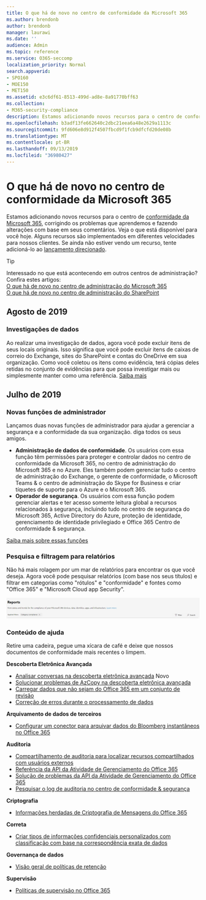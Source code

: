 ```yaml
---
title: O que há de novo no centro de conformidade da Microsoft 365
ms.author: brendonb
author: brendonb
manager: laurawi
ms.date: ''
audience: Admin
ms.topic: reference
ms.service: O365-seccomp
localization_priority: Normal
search.appverid:
- SPO160
- MOE150
- MET150
ms.assetid: e3c6df61-8513-499d-ad8e-8a91770bff63
ms.collection:
- M365-security-compliance
description: Estamos adicionando novos recursos para o centro de conformidade da Microsoft 365, corrigindo os problemas que aprendemos e fazendo alterações com base em seus comentários. Descubra o que temos para este mês.
ms.openlocfilehash: b3adf13fe662640c2dbc21eea6a48e2629a1113c
ms.sourcegitcommit: 9fd606e8d912f4507fbcd9f1fcb9dfcfd20de08b
ms.translationtype: MT
ms.contentlocale: pt-BR
ms.lasthandoff: 09/13/2019
ms.locfileid: "36980427"
---
```

# <a name="whats-new-in-the-microsoft-365-compliance-center"></a>O que há de novo no centro de conformidade da Microsoft 365

Estamos adicionando novos recursos para o centro de [conformidade da Microsoft 365](microsoft-365-compliance-center.md), corrigindo os problemas que aprendemos e fazendo alterações com base em seus comentários. Veja o que está disponível para você hoje. Alguns recursos são implementados em diferentes velocidades para nossos clientes. Se ainda não estiver vendo um recurso, tente adicioná-lo ao [lançamento direcionado](https://docs.microsoft.com/office365/admin/manage/release-options-in-office-365).

> [!TIP]
> Interessado no que está acontecendo em outros centros de administração? Confira estes artigos:<br>[O que há de novo no centro de administração do Microsoft 365](https://docs.microsoft.com/office365/admin/whats-new-in-preview?view=o365-worldwide)<br>[O que há de novo no centro de administração do SharePoint](https://docs.microsoft.com/sharepoint/what-s-new-in-admin-center)

## <a name="august-2019"></a>Agosto de 2019

### <a name="data-investigations"></a>Investigações de dados

Ao realizar uma investigação de dados, agora você pode excluir itens de seus locais originais. Isso significa que você pode excluir itens de caixas de correio do Exchange, sites do SharePoint e contas do OneDrive em sua organização. Como você coletou os itens como evidência, terá cópias deles retidas no conjunto de evidências para que possa investigar mais ou simplesmente manter como uma referência. [Saiba mais](datainvestigations/delete-items-from-original-locations.md)

## <a name="july-2019"></a>Julho de 2019

### <a name="new-admin-roles"></a>Novas funções de administrador

Lançamos duas novas funções de administrador para ajudar a gerenciar a segurança e a conformidade da sua organização. diga todos os seus amigos.

- **Administração de dados de conformidade**. Os usuários com essa função têm permissões para proteger e controlar dados no centro de conformidade da Microsoft 365, no centro de administração do Microsoft 365 e no Azure. Eles também podem gerenciar tudo o centro de administração do Exchange, o gerente de conformidade, o Microsoft Teams & o centro de administração do Skype for Business e criar tíquetes de suporte para o Azure e o Microsoft 365.
- **Operador de segurança**. Os usuários com essa função podem gerenciar alertas e ter acesso somente leitura global a recursos relacionados à segurança, incluindo tudo no centro de segurança do Microsoft 365, Active Directory do Azure, proteção de identidade, gerenciamento de identidade privilegiado e Office 365 Centro de conformidade & segurança.

[Saiba mais sobre essas funções](https://docs.microsoft.com/office365/securitycompliance/permissions-microsoft-365-compliance-security)

### <a name="search-and-filtering-for-reports"></a>Pesquisa e filtragem para relatórios

Não há mais rolagem por um mar de relatórios para encontrar os que você deseja. Agora você pode pesquisar relatórios (com base nos seus títulos) e filtrar em categorias como "rótulos" e "conformidade" e fontes como "Office 365" e "Microsoft Cloud app Security".

![Captura de tela dos botões de pesquisa e filtro para relatórios com um filtro aplicado](media/mcc_report_filtering.png)

### <a name="help-content"></a>Conteúdo de ajuda

Retire uma cadeira, pegue uma xícara de café e deixe que nossos documentos de conformidade mais recentes o limpem.

**Descoberta Eletrônica Avançada**
- [Analisar conversas na descoberta eletrônica avançada](compliance20/conversation-review-sets.md) Novo
- [Solucionar problemas de AzCopy na descoberta eletrônica avançada](compliance20/troubleshooting-azcopy.md)
- [Carregar dados que não sejam do Office 365 em um conjunto de revisão](compliance20/load-non-office365-data.md)
- [Correção de erros durante o processamento de dados](compliance20/error-remediation.md)

**Arquivamento de dados de terceiros**
- [Configurar um conector para arquivar dados do Bloomberg instantâneos no Office 365](archive-instant-bloomberg-data.md)

**Auditoria**
- [Compartilhamento de auditoria para localizar recursos compartilhados com usuários externos](use-sharing-auditing.md)
- [Referência da API da Atividade de Gerenciamento do Office 365](https://docs.microsoft.com/office/office-365-management-api/office-365-management-activity-api-reference)
- [Solução de problemas da API da Atividade de Gerenciamento do Office 365](https://docs.microsoft.com/office/office-365-management-api/troubleshooting-the-office-365-management-activity-api)
- [Pesquisar o log de auditoria no centro de conformidade & segurança](search-the-audit-log-in-security-and-compliance.md)

**Criptografia**
- [Informações herdadas de Criptografia de Mensagens do Office 365](legacy-information-for-message-encryption.md)

**Correta**
- [Criar tipos de informações confidenciais personalizados com classificação com base na correspondência exata de dados](create-custom-sensitive-information-types-with-exact-data-match-based-classification.md)

**Governança de dados**
- [Visão geral de políticas de retenção](retention-policies.md)

**Supervisão**
- [Políticas de supervisão no Office 365](supervision-policies.md)